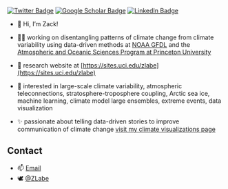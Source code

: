 [![Twitter Badge](https://img.shields.io/twitter/follow/ZLabe?style=social)](https://twitter.com/zlabe)
[![Google Scholar Badge](https://img.shields.io/badge/Google-Scholar-lightgrey)](https://scholar.google.com/citations?user=E6cJPWcAAAAJ&hl=en&oi=sra)
[![LinkedIn Badge](https://img.shields.io/badge/My-LinkedIn-blue)](https://www.linkedin.com/in/zacharylabe)

+ 👋 Hi, I’m Zack!
+ 👨‍💻 working on disentangling patterns of climate change from climate variability using data-driven methods at [NOAA GFDL](https://www.gfdl.noaa.gov/) and the [Atmospheric and Oceanic Sciences Program at Princeton University](https://aos.princeton.edu/)
+ 📰 research website at [https://sites.uci.edu/zlabe](https://sites.uci.edu/zlabe)
+ 👀 interested in large-scale climate variability, atmospheric teleconnections, stratosphere-troposphere coupling, Arctic sea ice, machine learning, climate model large ensembles, extreme events, data visualization

+ ✨ passionate about telling data-driven stories to improve communication of climate change [visit my climate visualizations page](https://sites.uci.edu/zlabe/arctic-sea-ice-figures/)

## Contact
+ 📫 [Email](mailto:zachary.labe@noaa.gov)
+ 🕊️ [@ZLabe](https://twitter.com/zlabe/)

